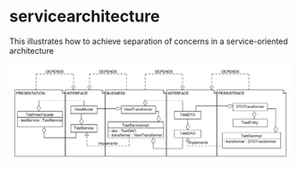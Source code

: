 # servicearchitecture
This illustrates how to achieve separation of concerns in a service-oriented architecture

![Architecture](/architecture_diagram.png)
